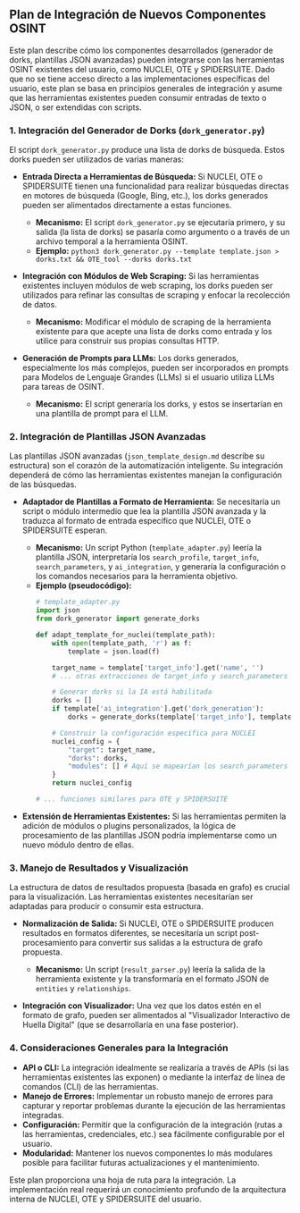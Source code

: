 ## Plan de Integración de Nuevos Componentes OSINT

Este plan describe cómo los componentes desarrollados (generador de dorks, plantillas JSON avanzadas) pueden integrarse con las herramientas OSINT existentes del usuario, como NUCLEI, OTE y SPIDERSUITE. Dado que no se tiene acceso directo a las implementaciones específicas del usuario, este plan se basa en principios generales de integración y asume que las herramientas existentes pueden consumir entradas de texto o JSON, o ser extendidas con scripts.

### 1. Integración del Generador de Dorks (`dork_generator.py`)

El script `dork_generator.py` produce una lista de dorks de búsqueda. Estos dorks pueden ser utilizados de varias maneras:

*   **Entrada Directa a Herramientas de Búsqueda:** Si NUCLEI, OTE o SPIDERSUITE tienen una funcionalidad para realizar búsquedas directas en motores de búsqueda (Google, Bing, etc.), los dorks generados pueden ser alimentados directamente a estas funciones.
    *   **Mecanismo:** El script `dork_generator.py` se ejecutaría primero, y su salida (la lista de dorks) se pasaría como argumento o a través de un archivo temporal a la herramienta OSINT.
    *   **Ejemplo:** `python3 dork_generator.py --template template.json > dorks.txt && OTE_tool --dorks dorks.txt`

*   **Integración con Módulos de Web Scraping:** Si las herramientas existentes incluyen módulos de web scraping, los dorks pueden ser utilizados para refinar las consultas de scraping y enfocar la recolección de datos.
    *   **Mecanismo:** Modificar el módulo de scraping de la herramienta existente para que acepte una lista de dorks como entrada y los utilice para construir sus propias consultas HTTP.

*   **Generación de Prompts para LLMs:** Los dorks generados, especialmente los más complejos, pueden ser incorporados en prompts para Modelos de Lenguaje Grandes (LLMs) si el usuario utiliza LLMs para tareas de OSINT.
    *   **Mecanismo:** El script generaría los dorks, y estos se insertarían en una plantilla de prompt para el LLM.

### 2. Integración de Plantillas JSON Avanzadas

Las plantillas JSON avanzadas (`json_template_design.md` describe su estructura) son el corazón de la automatización inteligente. Su integración dependerá de cómo las herramientas existentes manejan la configuración de las búsquedas.

*   **Adaptador de Plantillas a Formato de Herramienta:** Se necesitaría un script o módulo intermedio que lea la plantilla JSON avanzada y la traduzca al formato de entrada específico que NUCLEI, OTE o SPIDERSUITE esperan.
    *   **Mecanismo:** Un script Python (`template_adapter.py`) leería la plantilla JSON, interpretaría los `search_profile`, `target_info`, `search_parameters`, y `ai_integration`, y generaría la configuración o los comandos necesarios para la herramienta objetivo.
    *   **Ejemplo (pseudocódigo):**
        ```python
        # template_adapter.py
        import json
        from dork_generator import generate_dorks

        def adapt_template_for_nuclei(template_path):
            with open(template_path, 'r') as f:
                template = json.load(f)

            target_name = template['target_info'].get('name', '')
            # ... otras extracciones de target_info y search_parameters

            # Generar dorks si la IA está habilitada
            dorks = []
            if template['ai_integration'].get('dork_generation'):
                dorks = generate_dorks(template['target_info'], template['search_parameters']['platforms'], template['ai_integration'])

            # Construir la configuración específica para NUCLEI
            nuclei_config = {
                "target": target_name,
                "dorks": dorks,
                "modules": [] # Aquí se mapearían los search_parameters a módulos de Nuclei
            }
            return nuclei_config

        # ... funciones similares para OTE y SPIDERSUITE
        ```

*   **Extensión de Herramientas Existentes:** Si las herramientas permiten la adición de módulos o plugins personalizados, la lógica de procesamiento de las plantillas JSON podría implementarse como un nuevo módulo dentro de ellas.

### 3. Manejo de Resultados y Visualización

La estructura de datos de resultados propuesta (basada en grafo) es crucial para la visualización. Las herramientas existentes necesitarían ser adaptadas para producir o consumir esta estructura.

*   **Normalización de Salida:** Si NUCLEI, OTE o SPIDERSUITE producen resultados en formatos diferentes, se necesitaría un script post-procesamiento para convertir sus salidas a la estructura de grafo propuesta.
    *   **Mecanismo:** Un script (`result_parser.py`) leería la salida de la herramienta existente y la transformaría en el formato JSON de `entities` y `relationships`.

*   **Integración con Visualizador:** Una vez que los datos estén en el formato de grafo, pueden ser alimentados al "Visualizador Interactivo de Huella Digital" (que se desarrollaría en una fase posterior).

### 4. Consideraciones Generales para la Integración

*   **API o CLI:** La integración idealmente se realizaría a través de APIs (si las herramientas existentes las exponen) o mediante la interfaz de línea de comandos (CLI) de las herramientas.
*   **Manejo de Errores:** Implementar un robusto manejo de errores para capturar y reportar problemas durante la ejecución de las herramientas integradas.
*   **Configuración:** Permitir que la configuración de la integración (rutas a las herramientas, credenciales, etc.) sea fácilmente configurable por el usuario.
*   **Modularidad:** Mantener los nuevos componentes lo más modulares posible para facilitar futuras actualizaciones y el mantenimiento.

Este plan proporciona una hoja de ruta para la integración. La implementación real requerirá un conocimiento profundo de la arquitectura interna de NUCLEI, OTE y SPIDERSUITE del usuario.


